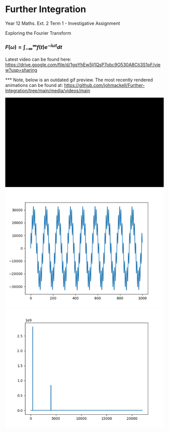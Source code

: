 # Further Integration
 Year 12 Maths. Ext. 2 Term 1 - Investigative Assignment

 Exploring the Fourier Transform

 ### $` F(\omega)=\int_{-\infty}^{\infty}f(t)e^{-i\omega t} dt `$


Latest video can be found here:
https://drive.google.com/file/d/1gqYhEw5lj1QsP7obc9O530A8Cti3S1pF/view?usp=sharing


*** Note, below is an outdated gif preview. The most recently rendered animations can be found at:
https://github.com/johmackell/Further-Integration/tree/main/media/videos/main
        
![Alt Text](https://github.com/johmackell/Further-Integration/blob/main/src/integral.gif)
![Alt Text](https://github.com/johmackell/Further-Integration/blob/main/src/Figure_1.png)
![Alt Text](https://github.com/johmackell/Further-Integration/blob/main/src/Figure_2.png)
